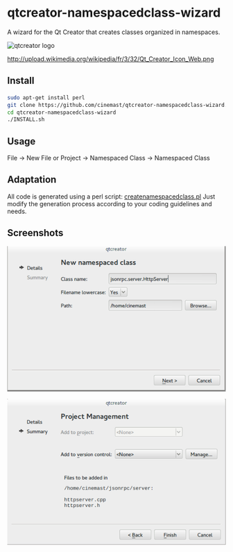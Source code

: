 qtcreator-namespacedclass-wizard
================================

A wizard for the Qt Creator that creates classes organized in namespaces.

![qtcreator logo](http://3.bp.blogspot.com/_YyvI2G2G1X8/TG4U2bhrDWI/AAAAAAAAAPA/I9uyGRiv6II/s1600/Nokia-QtCreator-128.png "Qt Creator logo")

http://upload.wikimedia.org/wikipedia/fr/3/32/Qt_Creator_Icon_Web.png

Install
----------
```sh
sudo apt-get install perl
git clone https://github.com/cinemast/qtcreator-namespacedclass-wizard.git
cd qtcreator-namespacedclass-wizard
./INSTALL.sh
```

Usage
----------

File -> New File or Project -> Namespaced Class -> Namespaced Class

Adaptation
------------
All code is generated using a perl script: [createnamespacedclass.pl](https://github.com/cinemast/qtcreator-namespacedclass-wizard/blob/master/createnamespacedclass.pl)
Just modify the generation process according to your coding guidelines and needs. 

Screenshots
------------

![Screenshot1](https://raw.githubusercontent.com/cinemast/qtcreator-namespacedclass-wizard/master/screens/screen1.png)

![Screenshot2](https://raw.githubusercontent.com/cinemast/qtcreator-namespacedclass-wizard/master/screens/screen2.png)
